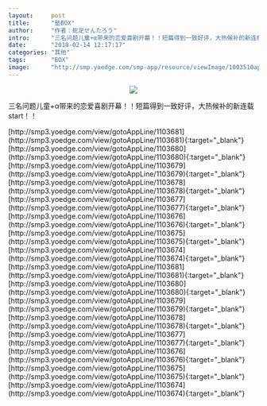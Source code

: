 ```yaml
---
layout:     post
title:      "塾BOX"
author:     "作者：蛇足せんたろう"
intro:      "三名问题儿童+α带来的恋爱喜剧开幕！！短篇得到一致好评，大热候补的新连载start！！"
date:       "2018-02-14 12:17:17"
categories: "其他"
tags:       "BOX"
image:      "http://smp.yoedge.com/smp-app/resource/viewImage/1003510appline.png"
---
```

<div style="text-align: center">
<p><img src="http://smp.yoedge.com/smp-app/resource/viewImage/1003510appline.png"/></p>
</div>
<p class="post-meta">
<span>三名问题儿童+α带来的恋爱喜剧开幕！！短篇得到一致好评，大热候补的新连载start！！</span>
</p>
[http://smp3.yoedge.com/view/gotoAppLine/1103681](http://smp3.yoedge.com/view/gotoAppLine/1103681){:target="_blank"}
[http://smp3.yoedge.com/view/gotoAppLine/1103680](http://smp3.yoedge.com/view/gotoAppLine/1103680){:target="_blank"}
[http://smp3.yoedge.com/view/gotoAppLine/1103679](http://smp3.yoedge.com/view/gotoAppLine/1103679){:target="_blank"}
[http://smp3.yoedge.com/view/gotoAppLine/1103678](http://smp3.yoedge.com/view/gotoAppLine/1103678){:target="_blank"}
[http://smp3.yoedge.com/view/gotoAppLine/1103677](http://smp3.yoedge.com/view/gotoAppLine/1103677){:target="_blank"}
[http://smp3.yoedge.com/view/gotoAppLine/1103676](http://smp3.yoedge.com/view/gotoAppLine/1103676){:target="_blank"}
[http://smp3.yoedge.com/view/gotoAppLine/1103675](http://smp3.yoedge.com/view/gotoAppLine/1103675){:target="_blank"}
[http://smp3.yoedge.com/view/gotoAppLine/1103674](http://smp3.yoedge.com/view/gotoAppLine/1103674){:target="_blank"}
[http://smp3.yoedge.com/view/gotoAppLine/1103681](http://smp3.yoedge.com/view/gotoAppLine/1103681){:target="_blank"}
[http://smp3.yoedge.com/view/gotoAppLine/1103680](http://smp3.yoedge.com/view/gotoAppLine/1103680){:target="_blank"}
[http://smp3.yoedge.com/view/gotoAppLine/1103679](http://smp3.yoedge.com/view/gotoAppLine/1103679){:target="_blank"}
[http://smp3.yoedge.com/view/gotoAppLine/1103678](http://smp3.yoedge.com/view/gotoAppLine/1103678){:target="_blank"}
[http://smp3.yoedge.com/view/gotoAppLine/1103677](http://smp3.yoedge.com/view/gotoAppLine/1103677){:target="_blank"}
[http://smp3.yoedge.com/view/gotoAppLine/1103676](http://smp3.yoedge.com/view/gotoAppLine/1103676){:target="_blank"}
[http://smp3.yoedge.com/view/gotoAppLine/1103675](http://smp3.yoedge.com/view/gotoAppLine/1103675){:target="_blank"}
[http://smp3.yoedge.com/view/gotoAppLine/1103674](http://smp3.yoedge.com/view/gotoAppLine/1103674){:target="_blank"}


